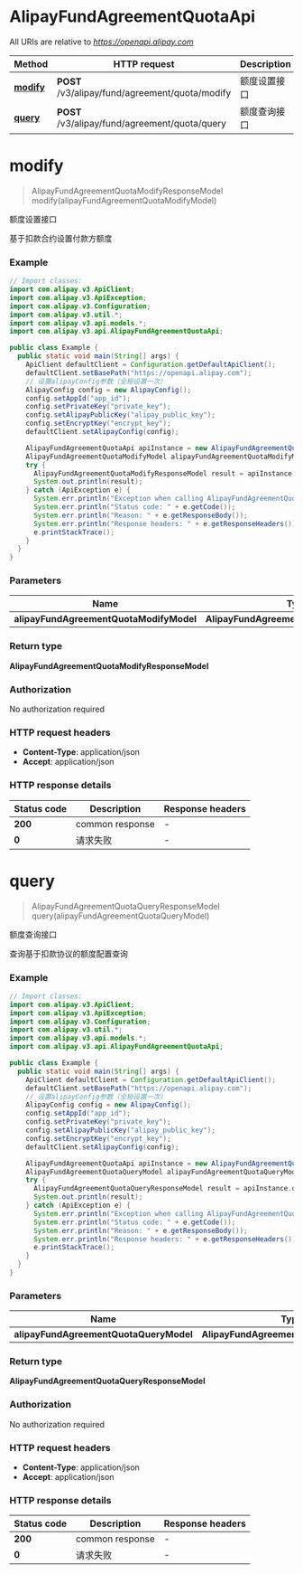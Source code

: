 # AlipayFundAgreementQuotaApi

All URIs are relative to *https://openapi.alipay.com*

| Method | HTTP request | Description |
|------------- | ------------- | -------------|
| [**modify**](AlipayFundAgreementQuotaApi.md#modify) | **POST** /v3/alipay/fund/agreement/quota/modify | 额度设置接口 |
| [**query**](AlipayFundAgreementQuotaApi.md#query) | **POST** /v3/alipay/fund/agreement/quota/query | 额度查询接口 |


<a name="modify"></a>
# **modify**
> AlipayFundAgreementQuotaModifyResponseModel modify(alipayFundAgreementQuotaModifyModel)

额度设置接口

基于扣款合约设置付款方额度

### Example
```java
// Import classes:
import com.alipay.v3.ApiClient;
import com.alipay.v3.ApiException;
import com.alipay.v3.Configuration;
import com.alipay.v3.util.*;
import com.alipay.v3.api.models.*;
import com.alipay.v3.api.AlipayFundAgreementQuotaApi;

public class Example {
  public static void main(String[] args) {
    ApiClient defaultClient = Configuration.getDefaultApiClient();
    defaultClient.setBasePath("https://openapi.alipay.com");
    // 设置alipayConfig参数（全局设置一次）
    AlipayConfig config = new AlipayConfig();
    config.setAppId("app_id");
    config.setPrivateKey("private_key");
    config.setAlipayPublicKey("alipay_public_key");
    config.setEncryptKey("encrypt_key");
    defaultClient.setAlipayConfig(config);

    AlipayFundAgreementQuotaApi apiInstance = new AlipayFundAgreementQuotaApi(defaultClient);
    AlipayFundAgreementQuotaModifyModel alipayFundAgreementQuotaModifyModel = new AlipayFundAgreementQuotaModifyModel(); // AlipayFundAgreementQuotaModifyModel | 
    try {
      AlipayFundAgreementQuotaModifyResponseModel result = apiInstance.modify(alipayFundAgreementQuotaModifyModel);
      System.out.println(result);
    } catch (ApiException e) {
      System.err.println("Exception when calling AlipayFundAgreementQuotaApi#modify");
      System.err.println("Status code: " + e.getCode());
      System.err.println("Reason: " + e.getResponseBody());
      System.err.println("Response headers: " + e.getResponseHeaders());
      e.printStackTrace();
    }
  }
}
```

### Parameters

| Name | Type | Description  | Notes |
|------------- | ------------- | ------------- | -------------|
| **alipayFundAgreementQuotaModifyModel** | **AlipayFundAgreementQuotaModifyModel**|  | [optional] |

### Return type

**AlipayFundAgreementQuotaModifyResponseModel**

### Authorization

No authorization required

### HTTP request headers

 - **Content-Type**: application/json
 - **Accept**: application/json

### HTTP response details
| Status code | Description | Response headers |
|-------------|-------------|------------------|
| **200** | common response |  -  |
| **0** | 请求失败 |  -  |

<a name="query"></a>
# **query**
> AlipayFundAgreementQuotaQueryResponseModel query(alipayFundAgreementQuotaQueryModel)

额度查询接口

查询基于扣款协议的额度配置查询

### Example
```java
// Import classes:
import com.alipay.v3.ApiClient;
import com.alipay.v3.ApiException;
import com.alipay.v3.Configuration;
import com.alipay.v3.util.*;
import com.alipay.v3.api.models.*;
import com.alipay.v3.api.AlipayFundAgreementQuotaApi;

public class Example {
  public static void main(String[] args) {
    ApiClient defaultClient = Configuration.getDefaultApiClient();
    defaultClient.setBasePath("https://openapi.alipay.com");
    // 设置alipayConfig参数（全局设置一次）
    AlipayConfig config = new AlipayConfig();
    config.setAppId("app_id");
    config.setPrivateKey("private_key");
    config.setAlipayPublicKey("alipay_public_key");
    config.setEncryptKey("encrypt_key");
    defaultClient.setAlipayConfig(config);

    AlipayFundAgreementQuotaApi apiInstance = new AlipayFundAgreementQuotaApi(defaultClient);
    AlipayFundAgreementQuotaQueryModel alipayFundAgreementQuotaQueryModel = new AlipayFundAgreementQuotaQueryModel(); // AlipayFundAgreementQuotaQueryModel | 
    try {
      AlipayFundAgreementQuotaQueryResponseModel result = apiInstance.query(alipayFundAgreementQuotaQueryModel);
      System.out.println(result);
    } catch (ApiException e) {
      System.err.println("Exception when calling AlipayFundAgreementQuotaApi#query");
      System.err.println("Status code: " + e.getCode());
      System.err.println("Reason: " + e.getResponseBody());
      System.err.println("Response headers: " + e.getResponseHeaders());
      e.printStackTrace();
    }
  }
}
```

### Parameters

| Name | Type | Description  | Notes |
|------------- | ------------- | ------------- | -------------|
| **alipayFundAgreementQuotaQueryModel** | **AlipayFundAgreementQuotaQueryModel**|  | [optional] |

### Return type

**AlipayFundAgreementQuotaQueryResponseModel**

### Authorization

No authorization required

### HTTP request headers

 - **Content-Type**: application/json
 - **Accept**: application/json

### HTTP response details
| Status code | Description | Response headers |
|-------------|-------------|------------------|
| **200** | common response |  -  |
| **0** | 请求失败 |  -  |

